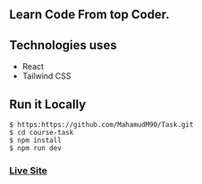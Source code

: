 ## Learn Code From top Coder.


## Technologies uses
 - React
 - Tailwind CSS
   
 ## Run it Locally
```
$ https:https://github.com/MahamudM90/Task.git
$ cd course-task
$ npm install
$ npm run dev

 ```
###    [Live Site](https://course-task.netlify.app)

